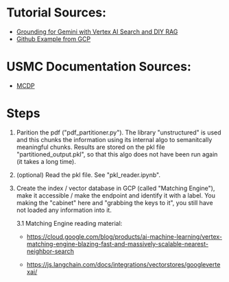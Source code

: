 # Tutorial Sources:
* [Grounding for Gemini with Vertex AI Search and DIY RAG](https://youtu.be/v4s5eU2tfd4?si=tAOG29xhoMX-63Wv)
* [Github Example from GCP](https://github.com/GoogleCloudPlatform/generative-ai/blob/main/gemini/use-cases/retrieval-augmented-generation/multimodal_rag_langchain.ipynb!)

# USMC Documentation Sources:
* [MCDP](https://www.marines.mil/News/Publications/MCPEL/Custompubtype/2001/?Page=17!)

# Steps

1. Parition the pdf ("pdf_partitioner.py"). The library "unstructured" is used and this chunks the information using its internal algo to semanitcally meaningful chunks. Results are stored on the pkl file "partitioned_output.pkl", so that this algo does not have been run again (it takes a long time).
2. (optional) Read the pkl file. See "pkl_reader.ipynb".
3. Create the index / vector database in GCP (called "Matching Engine"), make it accessible / make the endpoint and identify it with a label. You making the "cabinet" here and "grabbing the keys to it", you still have not loaded any information into it.
    
    3.1 Matching Engine reading material:
        
    * https://cloud.google.com/blog/products/ai-machine-learning/vertex-matching-engine-blazing-fast-and-massively-scalable-nearest-neighbor-search
        
    * https://js.langchain.com/docs/integrations/vectorstores/googlevertexai/

